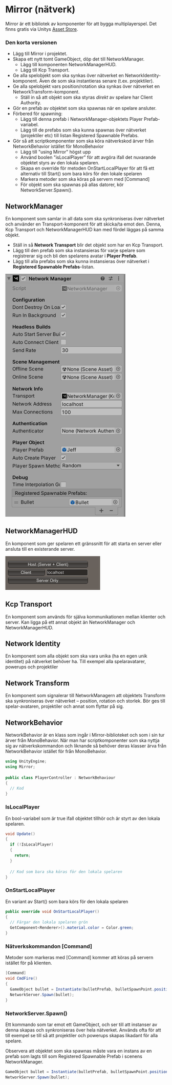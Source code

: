 # Mirror (nätverk)

Mirror är ett bibliotek av komponenter för att bygga multiplayerspel. Det finns gratis via Unitys [Asset Store](../andra-funktioner/asset-store/).

### Den korta versionen

* Lägg till Mirror i projektet.
* Skapa ett nytt tomt GameObject, döp det till NetworkManager.
  * Lägg till komponenten NetworkManagerHUD.
  * Lägg till Kcp Transport.
* Ge alla spelobjekt som ska synkas över nätverket en NetworkIdentity-komponent. Även de som ska instantieras senare (t.ex. projektiler).
* Ge alla spelobjekt vars position/rotation ska synkas över nätverket en NetworkTransform-komponent.
  * Ställ in så att objekt som ska styras _direkt_ av spelare har Client Authority.
* Gör en prefab av objektet som ska spawnas när en spelare ansluter.
* Förbered för spawning:
  * Lägg till denna prefab i NetworkManager-objektets Player Prefab-variabel.
  * Lägg till de prefabs som ska kunna spawnas över nätverket (projektiler etc) till listan Registered Spawnable Prefabs.
* Gör så att scriptkomponenter som ska köra nätverkskod ärver från NetworkBehavior istället för MonoBehavior
  * Lägg till "using Mirror" högst upp
  * Använd boolen "isLocalPlayer" för att avgöra ifall det nuvarande objektet styrs av den lokala spelaren.
  * Skapa en override för metoden OnStartLocalPlayer för att få ett alternativ till Start() som bara körs för den lokale spelaren
  * Markera metoder som ska köras på servern med \[Command]
  * För objekt som ska spawnas på allas datorer, kör NetworkServer.Spawn().

## NetworkManager

En komponent som samlar in all data som ska synkroniseras över nätverket och använder en Transport-komponent för att skicka/ta emot den. Denna, Kcp Transport och NetworkManagerHUD kan med fördel läggas på samma objekt.

* Ställ in så **Network Transport** blir det objekt som har en Kcp Transport.
* Lägg till den prefab som ska instansieras för varje spelare som registrerar sig och bli den spelarens avatar i **Player Prefab**.
* Lägg till alla prefabs som ska kunna instansieras över nätverket i **Registered Spawnable Prefabs**-listan.

![](<../.gitbook/assets/image (2) (4).png>)

## NetworkManagerHUD

En komponent som ger spelaren ett gränssnitt för att starta en server eller ansluta till en existerande server.

![](<../.gitbook/assets/image (2) (1) (1).png>)

## Kcp Transport

En komponent som används för själva kommunikationen mellan klienter och server. Kan ligga på ett annat objekt än NetworkManager och NetworkManagerHUD.

## Network Identity

En komponent som alla objekt som ska vara unika (ha en egen unik identitet) på nätverket behöver ha. Till exempel alla spelaravatarer, powerups och projektiler

## Network Transform

En komponent som signalerar till NetworkManagern att objektets Transform ska synkroniseras över nätverket – position, rotation och storlek. Bör ges till spelar-avataren, projektiler och annat som flyttar på sig.

## NetworkBehavior

NetworkBehavior är en klass som ingår i Mirror-biblioteket och som i sin tur ärver från MonoBehavior. När man har scriptkomponenter som ska nyttja sig av nätverkskommandon och liknande så behöver deras klasser ärva från NetworkBehavior istället för från MonoBehavior.

```csharp
using UnityEngine;
using Mirror;

public class PlayerController : NetworkBehaviour
{
  // Kod
}
```

### IsLocalPlayer

En bool-variabel som är true ifall objektet tillhör och är styrt av den lokala spelaren.

```csharp
void Update()
{
  if (!IsLocalPlayer)
  {
    return;
  }
  
  // Kod som bara ska köras för den lokala spelaren
}
```

### OnStartLocalPlayer

En variant av Start() som bara körs för den lokala spelaren

```csharp
public override void OnStartLocalPlayer()
{
  // Färgar den lokala spelaren grön
  GetComponent<Renderer>().material.color = Color.green;
}
```

### Nätverkskommandon \[Command]

Metoder som markeras med \[Command] kommer att köras på servern istället för på klienten.

```csharp
[Command]
void CmdFire()
{
  GameObject bullet = Instantiate(bulletPrefab, bulletSpawnPoint.position, bulletSpawnPoint.rotation);
  NetworkServer.Spawn(bullet);
}
```

### NetworkServer.Spawn()

Ett kommando som tar emot ett GameObject, och ser till att instanser av denna skapas och synkroniseras över hela nätverket. Används ofta för att till exempel se till så att projektiler och powerups skapas likadant för alla spelare.

Observera att objektet som ska spawnas måste vara en instans av en prefab som lagts till som Registered Spawnable Prefab i scenens NetworkManager.

```csharp
GameObject bullet = Instantiate(bulletPrefab, bulletSpawnPoint.position, bulletSpawnPoint.rotation);
NetworkServer.Spawn(bullet);
```
